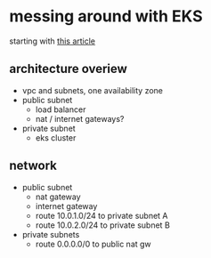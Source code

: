 # messing around with EKS

starting with [this article](https://learn.hashicorp.com/tutorials/terraform/eks)

## architecture overiew

- vpc and subnets, one availability zone
- public subnet
  - load balancer
  - nat / internet gateways?
- private subnet
  - eks cluster

## network

- public subnet
  - nat gateway
  - internet gateway
  - route 10.0.1.0/24 to private subnet A
  - route 10.0.2.0/24 to private subnet B
- private subnets
  - route 0.0.0.0/0 to public nat gw
